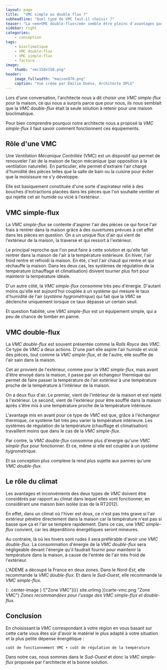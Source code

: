```yaml
---
layout: page
title:  "VMC simple ou double flux ?"
subheadline: "Quel type de VMC faut-il choisir ?"
teaser: "La <em>VMC double-flux</em> semble être pleins d'avantages par rapport à une <em>VMC simple-flux</em>. En fait, ce n'est pas systématiquement vrai."
sidebar: right
categories:
    - conception
tags:
    - bioclimatique
    - VMC double-flux
    - VMC simple-flux
    - facture
image:
    thumb: "vmc150x150.png"
header:
    image_fullwidth: "maison970.png"
    caption: "Vue créée par Émilie Duéso, Architecte DPLG"
---
```

Lors d'une conversation, l'architecte nous a dit choisir une *VMC simple-flux* pour la maison, ce qui nous a surpris parce que pour nous, ils nous semblait que la *VMC double-flux* était la seule solution à retenir pour une maison bioclimatique.

Pour bien comprendre pourquoi notre architecte nous a proposé la *VMC simple-flux* il faut savoir comment fonctionnent ces équipements.

## Rôle d'une VMC
Une *Ventilation Mécanique Contrôlée* (VMC) est un dispositif qui permet de renouveler l'air de la maison de façon mécanique (par opposition à la ventilation naturelle). En particulier, elle permet d'extraire l'air chargé d'humidité des pièces telles que la salle de bain ou la cuisine pour éviter que la moisissure ne s'y développe.

Elle est basiquement constituée d'une sorte d'aspirateur relié à des bouches d'extractions placées dans les pièces que l'on souhaite ventiler et qui rejette cet air humide ou vicié à l'extérieur.

## VMC simple-flux
La *VMC simple-flux* se contente d'aspirer l'air des pièces ce qui force l'air frais à rentrer dans la maison grâce à des ouvertures prévues à cet effet dans les pièces en question. On a un unique flux d'air qui vient de l'extérieur de la maison, la traverse et qui ressort à l'extérieur.

Le principal reproche que l'on peut faire à cette solution et qu'elle fait rentrer dans la maison de l'air à la température extérieure. En hiver, l'air froid rentre et refroidi la maison. En été, c'est l'air chaud qui rentre et qui réchauffe la maison. Dans les deux cas, les systèmes de régulation de la température (chauffage et climatisation) doivent tourner plus fort pour maintenir la température idéale.

D'un autre côté, la *VMC simple-flux* consomme très peu d'énergie. D'autant moins qu'elle est aujourd'hui couplée à un système qui mesure le taux d'humidité de l'air (*système hygrométrique*) qui fait que la *VMC* se déclenche uniquement lorsque ce taux dépasse un certain seuil.

Et question fiabilité, une *VMC simple-flux* est un équipement simple, qui a peu de chance de tomber en panne.

## VMC double-flux
La *VMC double-flux* est souvent présentée comme la *Rolls Royce* des *VMC*. Ce type de *VMC* a deux actions. D'une part elle aspire l'air humide et vicié des pièces, tout comme la *VMC simple-flux*, et de l'autre, elle souffle de l'air sain  dans la maison.

Cet air provient de l'extérieur, comme pour la *VMC simple-flux*, mais avant d'être envoyé dans la maison, il passe par un échangeur thermique qui permet de faire passer la température de l'air extérieur à une température proche de la température à l'intérieur de la maison.

On a deux flux d'air. Le premier, vient de l'intérieur de la maison et est rejeté à l'extérieur. Le second, vient de l'extérieur pour être soufflé dans la maison après s'être mis à une température proche de la température intérieure.

L'avantage mis en avant pour ce type de *VMC* est que, grâce à l'échangeur thermique, ce système fait très peu varier la température intérieure. Les systèmes de régulation de la température (chauffage et climatisation) travaillent moins que dans le cas de la *VMC simple-flux*.

Par contre, la *VMC double-flux* consomme plus d'énergie qu'une *VMC simple-flux* pour fonctionner. Et ce, même si elle est couplée à un *système hygrométrique*.

Et sa conception plus complexe la rend plus sujette aux pannes qu'une *VMC double-flux*.

## Le rôle du climat
Les avantages et inconvénients des deux types de *VMC* doivent être considérés par rapport au climat dans lequel elles vont fonctionner, en considérant une maison bien isolée (cas de la RT2012).

En effet, dans un climat où l'hiver est doux, ce n'est pas très grave si l'air extérieur pénètre directement dans la maison car la température n'est pas si basse que ça et l'air se tempère rapidement. Dans ce cas, une *VMC simple-flux* convient, car les déperditions énergétiques seront mineures.

Au contraire, là où les hivers sont rudes il sera préférable d'avoir une *VMC double-flux*. La consommation d'énergie de la *VMC double-flux* sera négligeable devant l'énergie qu'il faudrait fournir pour maintenir la température dans la maison, à cause de l'entrée de l'air très froid de l'extérieur.

L'ADEME a découpé la France en deux zones. Dans le *Nord-Est*, elle recommande la *VMC double-flux*. Et dans le *Sud-Ouest*, elle recommande la *VMC simple-flux*.

{: .center-image }
!["Zone VMC"]({{ site.urlimg }}carte-vmc.png "Zone VMC")
*Zones recommandées pour l'usage des VMC simple-flux et double-flux.*

## Conclusion

En choisissant la *VMC* correspondant à votre région en vous basant sur cette carte vous êtes sûr d'avoir le matériel le plus adapté à votre situation et la plus petite dépense énergétique :

    coût de fonctionnement VMC + coût de régulation de la température

Dans notre cas, nous sommes dans le *Sud-Ouest* et donc la *VMC simple-flux* proposée par l'architecte et la bonne solution.